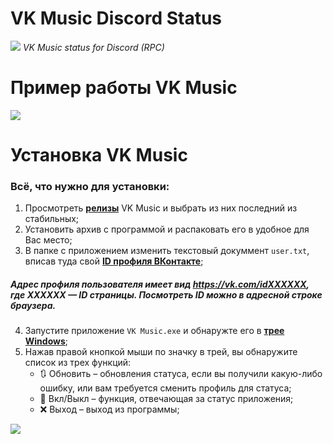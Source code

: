 # VK Music Discord Status
![](https://i.imgur.com/Rznhrwv.png)
*VK Music status for Discord (RPC)*

# Пример работы VK Music
![](https://i.imgur.com/7VrOi5K.png)

# Установка VK Music
### Всё, что нужно для установки:
1. Просмотреть [**релизы**](https://github.com/SHUSTRIK-Milan/Discord-VK-Music-Status/releases) VK Music и выбрать из них последний из стабильных;
2. Установить архив с программой и распаковать его в удобное для Вас место;
3. В папке с приложением изменить текстовый докуммент `user.txt`, вписав туда свой [**ID профиля ВКонтакте**](https://vk.com/faq18062#:~:text=%D0%9E%D1%82%D0%BA%D1%80%D0%BE%D0%B9%D1%82%D0%B5%20%D0%BB%D1%8E%D0%B1%D1%83%D1%8E%20%D1%84%D0%BE%D1%82%D0%BE%D0%B3%D1%80%D0%B0%D1%84%D0%B8%D1%8E%20%D0%BF%D0%BE%D0%BB%D1%8C%D0%B7%D0%BE%D0%B2%D0%B0%D1%82%D0%B5%D0%BB%D1%8F%2F%D1%81%D0%BE%D0%BE%D0%B1%D1%89%D0%B5%D1%81%D1%82%D0%B2%D0%B0,%D1%80%D0%B0%D0%B7%D0%B4%D0%B5%D0%BB%D0%B5%20%D0%9D%D0%B0%D1%81%D1%82%D1%80%D0%BE%D0%B9%D0%BA%D0%B8%20%E2%86%92%20%D0%90%D0%B4%D1%80%D0%B5%D1%81%20%D1%81%D1%82%D1%80%D0%B0%D0%BD%D0%B8%D1%86%D1%8B.);
  ##### Адрес профиля пользователя имеет вид https://vk.com/idXXXXXX, где XXXXXX — ID страницы. Посмотреть ID можно в адресной строке браузера.
4. Запустите приложение `VK Music.exe` и обнаружте его в [**трее Windows**](https://ru.wikipedia.org/wiki/%D0%9E%D0%B1%D0%BB%D0%B0%D1%81%D1%82%D1%8C_%D1%83%D0%B2%D0%B5%D0%B4%D0%BE%D0%BC%D0%BB%D0%B5%D0%BD%D0%B8%D0%B9);
5. Нажав правой кнопкой мыши по значку в трей, вы обнаружите список из трех функций:
    - 🔃 Обновить – обновления статуса, если вы получили какую-либо ошибку, или вам требуется сменить профиль для статуса;
    - 🔘 Вкл/Выкл – функция, отвечающая за статус приложения;
    - ❌ Выход – выход из программы;

![](https://i.imgur.com/X9U4POH.png)
